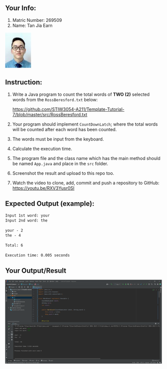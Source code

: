 ## Your Info:
1. Matric Number: 269509
2. Name: Tan Jia Earn

![photo1](https://github.com/jiaearn/STIW3054-RealTimeProgramming-Tutorial8/blob/master/images/earn.JPG)

## Instruction:

1. Write a Java program to count the total words of __TWO (2)__ selected words from the `RossBeresford.txt` below:

   https://github.com/STIW3054-A211/Template-Tutorial-7/blob/master/src/RossBeresford.txt

2. Your program should implement `CountDownLatch`; where the total words will be counted after each word has been counted.

3. The words must be input from the keyboard.

4. Calculate the execution time.

5. The program file and the class name which has the main method should be named `App.java` and place in the `src` folder.

6. Screenshot the result and upload to this repo too.

7. Watch the video to clone, add, commit and push a repository to GitHub: https://youtu.be/RXV3Yusr0SI


## Expected Output (example):
```
Input 1st word: your
Input 2nd word: the

your - 2
the - 4

Total: 6

Execution time: 0.005 seconds
```


## Your Output/Result

![output photo](./images/output.png)